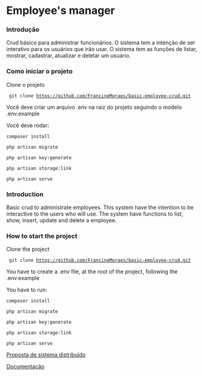 # Employee's manager

### Introdução

Crud básico para administrar funcionários. O sistema tem a intenção de ser interativo para os usuários que irão usar. O sistema tem as funções de listar, mostrar, cadastrar, atualizar e deletar um usuário.

### Como iniciar o projeto

Clone o projeto

<code> git clone https://github.com/FrancineMoraes/basic-employee-crud.git </code>

Você deve criar um arquivo .env na raiz do projeto seguindo o modelo .env.example

Você deve rodar: 

<code>composer install</code>

<code>php artisan migrate</code>

<code>php artisan key:generate</code>

<code>php artisan storage:link</code>

<code>php artisan serve</code>


### Introduction

Basic crud to administrate employees. This system have the intention to be interactive to the users who will use. The system have functions to list, show, insert, update and delete a employee.


### How to start the project

Clone the project

<code> git clone https://github.com/FrancineMoraes/basic-employee-crud.git </code>

You have to create a .env file, at the root of the project, following the .env.example

You have to run: 

<code>composer install</code>

<code>php artisan migrate</code>

<code>php artisan key:generate</code>

<code>php artisan storage:link</code>

<code>php artisan serve</code>


[Proposta de sistema distribuído](sistemas-distribuidos.pdf)

[Documentação](documentacao-de-rotas.pdf)

